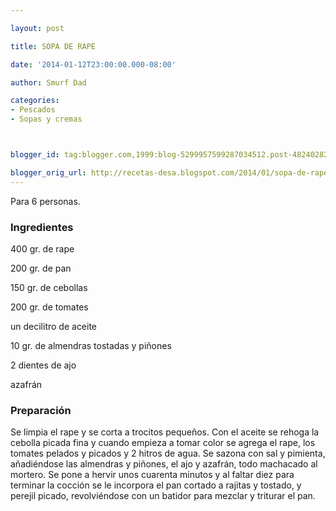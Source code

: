 ```yaml
---

layout: post

title: SOPA DE RAPE

date: '2014-01-12T23:00:00.000-08:00'

author: Smurf Dad

categories:
- Pescados
- Sopas y cremas



blogger_id: tag:blogger.com,1999:blog-5299957599287034512.post-4824028237107519965

blogger_orig_url: http://recetas-desa.blogspot.com/2014/01/sopa-de-rape.html
---
```


Para 6 personas.

<h3>Ingredientes</h3>

400 gr. de rape

200 gr. de pan

150 gr. de cebollas

200 gr. de tomates

un decilitro de aceite

10 gr. de almendras tostadas y piñones

2 dientes de ajo

azafrán

<h3>Preparación</h3>

Se limpia el rape y se corta a trocitos pequeños. Con el aceite se rehoga la cebolla picada fina y cuando empieza a tomar color se agrega el rape, los tomates pelados y picados y 2 hitros de agua. Se sazona con sal y pimienta, añadiéndose las almendras y piñones, el ajo y azafrán, todo machacado al mortero. Se pone a hervir unos cuarenta minutos y al faltar diez para terminar la cocción se le incorpora el pan cortado a rajitas y tostado, y perejil picado, revolviéndose con un batidor para mezclar y triturar el pan.
